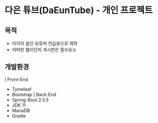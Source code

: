  # 다은 튜브(DaEunTube) - 개인 프로젝트
 ## 목적
* 아이의 꿈인 유튜버 연습용으로 제작
* 어떠한 웹이던지 게시판은 필수요소

## 개발환경
| Front-End
* Tymeleaf
* Bootstrap
| Back-End
* Spring-Boot 2.5.5
* JDK 11
* MariaDB
* Gradle
